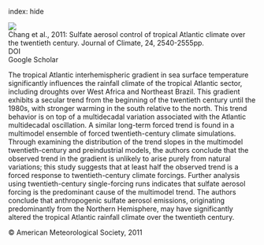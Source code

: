 index: hide

<div class="Citation">
    <div class="Citation-thumb CitationThumb-linked"  data-href="https://doi.org/10.1175/2010jcli4065.1">
      <img src="https://static.claimspace.cloud/climate-study-static/refs/thumbs/14/Chang_et_al_2011-thumb.png" />
    </div>

  <div class="Citation-body">
    <div class="Citation-text">Chang et al., 2011: Sulfate aerosol control of tropical Atlantic climate over the twentieth century. <span class="Article-journal">Journal of Climate, </span><span class="Article-volume">24, </span>2540-2555pp.</div>
    <div class="Citation-links">
      <div class="CitationLink" data-href="https://doi.org/10.1175/2010jcli4065.1">
        <div class="CitationLink-icon CitationLink-Doi"></div>
        <div class="CitationLink-text">DOI</div>
      </div>
      <div class="CitationLink" data-href="https://scholar.google.com/scholar?q=10.1175/2010jcli4065.1">
        <div class="CitationLink-icon CitationLink-Scholar"></div>
        <div class="CitationLink-text">Google Scholar</div>
      </div>
    </div>
  </div>
</div>

The tropical Atlantic interhemispheric gradient in sea surface temperature significantly influences the rainfall climate of the tropical Atlantic sector, including droughts over West Africa and Northeast Brazil. This gradient exhibits a secular trend from the beginning of the twentieth century until the 1980s, with stronger warming in the south relative to the north. This trend behavior is on top of a multidecadal variation associated with the Atlantic multidecadal oscillation. A similar long-term forced trend is found in a multimodel ensemble of forced twentieth-century climate simulations. Through examining the distribution of the trend slopes in the multimodel twentieth-century and preindustrial models, the authors conclude that the observed trend in the gradient is unlikely to arise purely from natural variations; this study suggests that at least half the observed trend is a forced response to twentieth-century climate forcings. Further analysis using twentieth-century single-forcing runs indicates that sulfate aerosol forcing is the predominant cause of the multimodel trend. The authors conclude that anthropogenic sulfate aerosol emissions, originating predominantly from the Northern Hemisphere, may have significantly altered the tropical Atlantic rainfall climate over the twentieth century.

<div class="Citation-copy">
&copy; American Meteorological Society, 2011
</div>